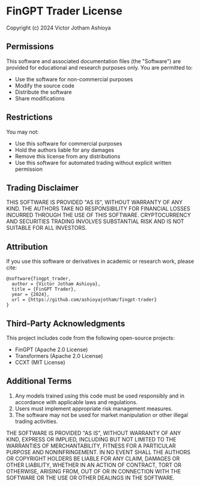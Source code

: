 # FinGPT Trader License

Copyright (c) 2024 Victor Jotham Ashioya

## Permissions

This software and associated documentation files (the "Software") are provided for educational and research purposes only. You are permitted to:

- Use the software for non-commercial purposes
- Modify the source code
- Distribute the software
- Share modifications

## Restrictions

You may not:
- Use this software for commercial purposes
- Hold the authors liable for any damages
- Remove this license from any distributions
- Use this software for automated trading without explicit written permission

## Trading Disclaimer

THIS SOFTWARE IS PROVIDED "AS IS", WITHOUT WARRANTY OF ANY KIND. THE AUTHORS TAKE NO RESPONSIBILITY FOR FINANCIAL LOSSES INCURRED THROUGH THE USE OF THIS SOFTWARE. CRYPTOCURRENCY AND SECURITIES TRADING INVOLVES SUBSTANTIAL RISK AND IS NOT SUITABLE FOR ALL INVESTORS.

## Attribution

If you use this software or derivatives in academic or research work, please cite:

```
@software{fingpt_trader,
  author = {Victor Jotham Ashioya},
  title = {FinGPT Trader},
  year = {2024},
  url = {https://github.com/ashioyajotham/fingpt-trader}
}
```

## Third-Party Acknowledgments

This project includes code from the following open-source projects:
- FinGPT (Apache 2.0 License)
- Transformers (Apache 2.0 License)
- CCXT (MIT License)

## Additional Terms

1. Any models trained using this code must be used responsibly and in accordance with applicable laws and regulations.
2. Users must implement appropriate risk management measures.
3. The software may not be used for market manipulation or other illegal trading activities.

THE SOFTWARE IS PROVIDED "AS IS", WITHOUT WARRANTY OF ANY KIND, EXPRESS OR IMPLIED, INCLUDING BUT NOT LIMITED TO THE WARRANTIES OF MERCHANTABILITY, FITNESS FOR A PARTICULAR PURPOSE AND NONINFRINGEMENT. IN NO EVENT SHALL THE AUTHORS OR COPYRIGHT HOLDERS BE LIABLE FOR ANY CLAIM, DAMAGES OR OTHER LIABILITY, WHETHER IN AN ACTION OF CONTRACT, TORT OR OTHERWISE, ARISING FROM, OUT OF OR IN CONNECTION WITH THE SOFTWARE OR THE USE OR OTHER DEALINGS IN THE SOFTWARE.